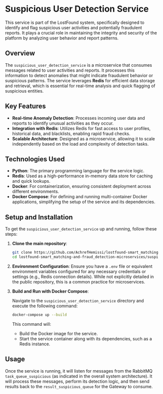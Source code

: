 # Suspicious User Detection Service

This service is part of the LostFound system, specifically designed to identify and flag suspicious user activities and potentially fraudulent reports. It plays a crucial role in maintaining the integrity and security of the platform by analyzing user behavior and report patterns.

## Overview

The `suspicious_user_detection_service` is a microservice that consumes messages related to user activities and reports. It processes this information to detect anomalies that might indicate fraudulent behavior or suspicious patterns. The service leverages **Redis** for efficient data storage and retrieval, which is essential for real-time analysis and quick flagging of suspicious entities.

## Key Features

*   **Real-time Anomaly Detection**: Processes incoming user data and reports to identify unusual activities as they occur.
*   **Integration with Redis**: Utilizes Redis for fast access to user profiles, historical data, and blacklists, enabling rapid fraud checks.
*   **Scalable Architecture**: Designed as a microservice, allowing it to scale independently based on the load and complexity of detection tasks.

## Technologies Used

*   **Python**: The primary programming language for the service logic.
*   **Redis**: Used as a high-performance in-memory data store for caching and quick lookups.
*   **Docker**: For containerization, ensuring consistent deployment across different environments.
*   **Docker Compose**: For defining and running multi-container Docker applications, simplifying the setup of the service and its dependencies.

## Setup and Installation

To get the `suspicious_user_detection_service` up and running, follow these steps:

1.  **Clone the main repository**:

    ```bash
    git clone https://github.com/AchrefHemissi/lostfound-smart_matching-and-fraud_detection-microservices.git
    cd lostfound-smart_matching-and-fraud_detection-microservices/suspicious_user_detection_service
    ```

2.  **Environment Configuration**: Ensure you have a `.env` file or equivalent environment variables configured for any necessary credentials or settings (e.g., Redis connection details). While not explicitly detailed in the public repository, this is a common practice for microservices.

3.  **Build and Run with Docker Compose**:

    Navigate to the `suspicious_user_detection_service` directory and execute the following command:

    ```bash
    docker-compose up --build
    ```

    This command will:
    *   Build the Docker image for the service.
    *   Start the service container along with its dependencies, such as a Redis instance.

## Usage

Once the service is running, it will listen for messages from the RabbitMQ `task_queue_suspicious` (as indicated in the overall system architecture). It will process these messages, perform its detection logic, and then send results back to the `result_suspicious_queue` for the Gateway to consume.



